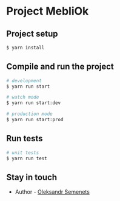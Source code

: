 # Project MebliOk

## Project setup

```bash
$ yarn install
```

## Compile and run the project

```bash
# development
$ yarn run start

# watch mode
$ yarn run start:dev

# production mode
$ yarn run start:prod
```

## Run tests

```bash
# unit tests
$ yarn run test
```

## Stay in touch

- Author - [Oleksandr Semenets](https://www.linkedin.com/in/alexandrsemenets/)
